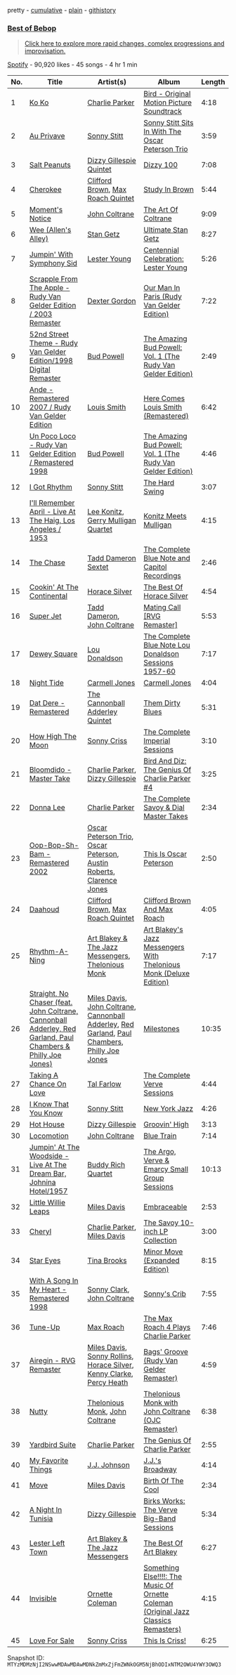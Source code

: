 pretty - [cumulative](/playlists/cumulative/37i9dQZF1DX6KyCRJzZneq.md) - [plain](/playlists/plain/37i9dQZF1DX6KyCRJzZneq) - [githistory](https://github.githistory.xyz/mackorone/spotify-playlist-archive/blob/main/playlists/plain/37i9dQZF1DX6KyCRJzZneq)

### [Best of Bebop](https://open.spotify.com/playlist/37i9dQZF1DX6KyCRJzZneq)

> <a href="spotify:genre:0JQ5IMCbQBLzTital6q4J3">Click here to explore more rapid changes, complex progressions and improvisation\.  </a>

[Spotify](https://open.spotify.com/user/spotify) - 90,920 likes - 45 songs - 4 hr 1 min

| No. | Title | Artist(s) | Album | Length |
|---|---|---|---|---|
| 1 | [Ko Ko](https://open.spotify.com/track/4FSDfXVrRDWyVYnSKVYEGw) | [Charlie Parker](https://open.spotify.com/artist/4Ww5mwS7BWYjoZTUIrMHfC) | [Bird \- Original Motion Picture Soundtrack](https://open.spotify.com/album/7aoPqzkjx4uvlRIvHeC4Cr) | 4:18 |
| 2 | [Au Privave](https://open.spotify.com/track/576Fa7kMpr3VmVT0ssn9TM) | [Sonny Stitt](https://open.spotify.com/artist/217b0uqAzsOOhGcnoANZqj) | [Sonny Stitt Sits In With The Oscar Peterson Trio](https://open.spotify.com/album/1wOXBNVlNBZKqr9SPZ8VDu) | 3:59 |
| 3 | [Salt Peanuts](https://open.spotify.com/track/44Ib28C47rQLz0yO7wYh4I) | [Dizzy Gillespie Quintet](https://open.spotify.com/artist/4pOjIcQ4PGk52L8aGsrO5A) | [Dizzy 100](https://open.spotify.com/album/5DGcQGe6AvE5LGdYyZlHfn) | 7:08 |
| 4 | [Cherokee](https://open.spotify.com/track/0BNrLm5na6f7witHj8769E) | [Clifford Brown](https://open.spotify.com/artist/1HJHwWck1EY096ea2iPAHO), [Max Roach Quintet](https://open.spotify.com/artist/6ynifrh6ZrWXHAywnUlNV3) | [Study In Brown](https://open.spotify.com/album/3158RZskTkHMhPvQICUeQ1) | 5:44 |
| 5 | [Moment's Notice](https://open.spotify.com/track/1HSDjqo7BNp0YDiJpYtbYu) | [John Coltrane](https://open.spotify.com/artist/2hGh5VOeeqimQFxqXvfCUf) | [The Art Of Coltrane](https://open.spotify.com/album/6wdE9bmHZqQ0PcOoEG5SxZ) | 9:09 |
| 6 | [Wee \(Allen's Alley\)](https://open.spotify.com/track/66D8kuQSFshLhI6aVaef2D) | [Stan Getz](https://open.spotify.com/artist/0FMucZsEnCxs5pqBjHjIc8) | [Ultimate Stan Getz](https://open.spotify.com/album/1TTbszowRjHjuvKsv2JVjm) | 8:27 |
| 7 | [Jumpin' With Symphony Sid](https://open.spotify.com/track/4S4lxb0nSv7uz4lYDQnKqE) | [Lester Young](https://open.spotify.com/artist/05E3NBxNMdnrPtxF9oraJm) | [Centennial Celebration: Lester Young](https://open.spotify.com/album/4UxEIp349LAGrco4cNlmZ6) | 5:26 |
| 8 | [Scrapple From The Apple \- Rudy Van Gelder Edition / 2003 Remaster](https://open.spotify.com/track/5f4V1rtxYYbGnTbITkkIV7) | [Dexter Gordon](https://open.spotify.com/artist/3NUsiT2JSyaWAnWaXxDzhQ) | [Our Man In Paris \(Rudy Van Gelder Edition\)](https://open.spotify.com/album/43zfDOSnIaNrdFzik0s088) | 7:22 |
| 9 | [52nd Street Theme \- Rudy Van Gelder Edition/1998 Digital Remaster](https://open.spotify.com/track/0oDgc718NJn7CyiClFRExR) | [Bud Powell](https://open.spotify.com/artist/570vCzcespB48HIQyTbDO6) | [The Amazing Bud Powell: Vol\. 1 \(The Rudy Van Gelder Edition\)](https://open.spotify.com/album/4JZpydaQoCZY03mYcPgsaS) | 2:49 |
| 10 | [Ande \- Remastered 2007 / Rudy Van Gelder Edition](https://open.spotify.com/track/0y7Kq44w77MKS0LbpTSBqK) | [Louis Smith](https://open.spotify.com/artist/1iQYoladduzzUciyOnjJAX) | [Here Comes Louis Smith \(Remastered\)](https://open.spotify.com/album/5nmaVQ30ucem6OXJ2IAAKf) | 6:42 |
| 11 | [Un Poco Loco \- Rudy Van Gelder Edition / Remastered 1998](https://open.spotify.com/track/5SocjOFFwNyWGLwAzPfLFh) | [Bud Powell](https://open.spotify.com/artist/570vCzcespB48HIQyTbDO6) | [The Amazing Bud Powell: Vol\. 1 \(The Rudy Van Gelder Edition\)](https://open.spotify.com/album/4JZpydaQoCZY03mYcPgsaS) | 4:46 |
| 12 | [I Got Rhythm](https://open.spotify.com/track/3p4C7vCwkqOD3bSlh96pls) | [Sonny Stitt](https://open.spotify.com/artist/217b0uqAzsOOhGcnoANZqj) | [The Hard Swing](https://open.spotify.com/album/5ppHHedKagWqeeg5O70CIz) | 3:07 |
| 13 | [I'll Remember April \- Live At The Haig, Los Angeles / 1953](https://open.spotify.com/track/29zRXtgeTBTUZFDFBCxFyg) | [Lee Konitz](https://open.spotify.com/artist/4YNvbaOaqp5pzC5US5t48k), [Gerry Mulligan Quartet](https://open.spotify.com/artist/6nLkWu5DSXItXcB6q2ISTO) | [Konitz Meets Mulligan](https://open.spotify.com/album/7yXH6IIoz1egpOdG62fiMh) | 4:15 |
| 14 | [The Chase](https://open.spotify.com/track/3YBfGF2pPZu3FXM5D2mzyd) | [Tadd Dameron Sextet](https://open.spotify.com/artist/7kJFzwZwq2B88RzIY3rfJe) | [The Complete Blue Note and Capitol Recordings](https://open.spotify.com/album/3zTHq5cj2KLev9c7eFJ7CI) | 2:46 |
| 15 | [Cookin' At The Continental](https://open.spotify.com/track/1U1vBvFOfGJP2MLwj1OmOH) | [Horace Silver](https://open.spotify.com/artist/5ZATfKurLqflrBhv2FLht5) | [The Best Of Horace Silver](https://open.spotify.com/album/3G0Y7RBOXTJ7HOtW2Umcmh) | 4:54 |
| 16 | [Super Jet](https://open.spotify.com/track/0n9toZOivQbcwGuwNsPywM) | [Tadd Dameron](https://open.spotify.com/artist/4w8eKJO83kKgKRLbMKM2zB), [John Coltrane](https://open.spotify.com/artist/2hGh5VOeeqimQFxqXvfCUf) | [Mating Call \[RVG Remaster\]](https://open.spotify.com/album/10UhtK2nSh8AZRt1Iaf8nA) | 5:53 |
| 17 | [Dewey Square](https://open.spotify.com/track/3mI0pKRyB7uP1voc5Fyt4Y) | [Lou Donaldson](https://open.spotify.com/artist/063xkuRULzZu8fcoPR2rKR) | [The Complete Blue Note Lou Donaldson Sessions 1957\-60](https://open.spotify.com/album/1HpdiW5yOFkgR18E9AL7VR) | 7:17 |
| 18 | [Night Tide](https://open.spotify.com/track/0J3aFmlaCsdbKk3g6QrLaP) | [Carmell Jones](https://open.spotify.com/artist/1Fz7kYXFWKM4L4Hjaq9ktx) | [Carmell Jones](https://open.spotify.com/album/6jVNKhUW9f1x069q8xEMI7) | 4:04 |
| 19 | [Dat Dere \- Remastered](https://open.spotify.com/track/3di0YgaZf2QNQcftS00Gs8) | [The Cannonball Adderley Quintet](https://open.spotify.com/artist/2o346NHhUAlVxl5uXBVxK7) | [Them Dirty Blues](https://open.spotify.com/album/0XOpvC5VjPdl39BcvHZMx7) | 5:31 |
| 20 | [How High The Moon](https://open.spotify.com/track/1iLCrjaep8a9CY8MNUnhXo) | [Sonny Criss](https://open.spotify.com/artist/5HL4KA3y1IyeAD2TbgaoYe) | [The Complete Imperial Sessions](https://open.spotify.com/album/2lDGaCnZFu5CdAUfSLo7Pg) | 3:10 |
| 21 | [Bloomdido \- Master Take](https://open.spotify.com/track/2qkDwUvGAQcxqHWsguEbXV) | [Charlie Parker](https://open.spotify.com/artist/4Ww5mwS7BWYjoZTUIrMHfC), [Dizzy Gillespie](https://open.spotify.com/artist/5RzjqfPS0Bu4bUMkyNNDpn) | [Bird And Diz: The Genius Of Charlie Parker \#4](https://open.spotify.com/album/7LVNnSl6UhjkLepWoPLqg1) | 3:25 |
| 22 | [Donna Lee](https://open.spotify.com/track/2u9OxJTn3Of4aMYp9K71kE) | [Charlie Parker](https://open.spotify.com/artist/4Ww5mwS7BWYjoZTUIrMHfC) | [The Complete Savoy & Dial Master Takes](https://open.spotify.com/album/2c6BUJGIxa4SA94iYX4JkT) | 2:34 |
| 23 | [Oop\-Bop\-Sh\-Bam \- Remastered 2002](https://open.spotify.com/track/2DduQCINkaRAFsc5eeBS7y) | [Oscar Peterson Trio](https://open.spotify.com/artist/0ldU0QJm31y0d6f57R1G2A), [Oscar Peterson](https://open.spotify.com/artist/6zkX5fhrSD4tdVOmimR9wB), [Austin Roberts](https://open.spotify.com/artist/79QvtIFqpA95nxbCT7pqPW), [Clarence Jones](https://open.spotify.com/artist/2gBS8QeP3Y0SGevpCxo3Eh) | [This Is Oscar Peterson](https://open.spotify.com/album/3Ptsp2KxqKP7RsO7eShIqN) | 2:50 |
| 24 | [Daahoud](https://open.spotify.com/track/2sfcdBm7F0ccANkXBfMK5K) | [Clifford Brown](https://open.spotify.com/artist/1HJHwWck1EY096ea2iPAHO), [Max Roach Quintet](https://open.spotify.com/artist/6ynifrh6ZrWXHAywnUlNV3) | [Clifford Brown And Max Roach](https://open.spotify.com/album/2EKn6vs5MXWjMubeBhqgKG) | 4:05 |
| 25 | [Rhythm\-A\-Ning](https://open.spotify.com/track/7HVFWgrWwN63YLAjo0QBPz) | [Art Blakey & The Jazz Messengers](https://open.spotify.com/artist/6ykfXAed2KOLOMI3R0TZdz), [Thelonious Monk](https://open.spotify.com/artist/4PDpGtF16XpqvXxsrFwQnN) | [Art Blakey's Jazz Messengers With Thelonious Monk \(Deluxe Edition\)](https://open.spotify.com/album/3C2hpKCQ1C8l8F5sLAQHXe) | 7:17 |
| 26 | [Straight, No Chaser \(feat\. John Coltrane, Cannonball Adderley, Red Garland, Paul Chambers & Philly Joe Jones\)](https://open.spotify.com/track/7l5In0rLyHmqJhKlzZPtYo) | [Miles Davis](https://open.spotify.com/artist/0kbYTNQb4Pb1rPbbaF0pT4), [John Coltrane](https://open.spotify.com/artist/2hGh5VOeeqimQFxqXvfCUf), [Cannonball Adderley](https://open.spotify.com/artist/5v74mT11KGJqadf9sLw4dA), [Red Garland](https://open.spotify.com/artist/35iymrFS4VnsKn35ebHKX9), [Paul Chambers](https://open.spotify.com/artist/0M1UOBJZ9tcKJbrbnVlHZG), [Philly Joe Jones](https://open.spotify.com/artist/4WhH68K75YKSAwHAqWFpi1) | [Milestones](https://open.spotify.com/album/56I4vUYWQ4aXLiyfo8XuZv) | 10:35 |
| 27 | [Taking A Chance On Love](https://open.spotify.com/track/0j8bnD1EGeUPjHBnXPHibI) | [Tal Farlow](https://open.spotify.com/artist/0dIXV3ffgWlMcnywNIy0Wf) | [The Complete Verve Sessions](https://open.spotify.com/album/1esWnRTGtgRaLC3QdkRv3x) | 4:44 |
| 28 | [I Know That You Know](https://open.spotify.com/track/44wLu2rDfUUYMmiva3tzch) | [Sonny Stitt](https://open.spotify.com/artist/217b0uqAzsOOhGcnoANZqj) | [New York Jazz](https://open.spotify.com/album/5iQMDqjUmF9ZY1sLsK5Vmm) | 4:26 |
| 29 | [Hot House](https://open.spotify.com/track/5CMVEnnJC2tATWKbvx6Wc8) | [Dizzy Gillespie](https://open.spotify.com/artist/5RzjqfPS0Bu4bUMkyNNDpn) | [Groovin' High](https://open.spotify.com/album/6uX5idggmNHPmH1FQmw1NN) | 3:13 |
| 30 | [Locomotion](https://open.spotify.com/track/4R8sx3JYPAEyOAwpOxnALk) | [John Coltrane](https://open.spotify.com/artist/2hGh5VOeeqimQFxqXvfCUf) | [Blue Train](https://open.spotify.com/album/2Z11cXWEa2qqYQBGkJrCga) | 7:14 |
| 31 | [Jumpin' At The Woodside \- Live At The Dream Bar, Johnina Hotel/1957](https://open.spotify.com/track/3oaz7cFu1nIEyIJc9rbT2Z) | [Buddy Rich Quartet](https://open.spotify.com/artist/5wD289Vy1vXyXZe7pN33EX) | [The Argo, Verve & Emarcy Small Group Sessions](https://open.spotify.com/album/0IuU7VlAtdKkVNRA803wXN) | 10:13 |
| 32 | [Little Willie Leaps](https://open.spotify.com/track/4lHGxBpKQx9tsN1ojQtzyX) | [Miles Davis](https://open.spotify.com/artist/0kbYTNQb4Pb1rPbbaF0pT4) | [Embraceable](https://open.spotify.com/album/2j5GUDLnu0vbZCK1fgHo7c) | 2:53 |
| 33 | [Cheryl](https://open.spotify.com/track/1AMqC4GiDjbfwpl40kEWpX) | [Charlie Parker](https://open.spotify.com/artist/4Ww5mwS7BWYjoZTUIrMHfC), [Miles Davis](https://open.spotify.com/artist/0kbYTNQb4Pb1rPbbaF0pT4) | [The Savoy 10\-inch LP Collection](https://open.spotify.com/album/6hwIz13Z6GkWOdhQFgDQJ4) | 3:00 |
| 34 | [Star Eyes](https://open.spotify.com/track/03wsijXCWgrIjGaPHy3sTe) | [Tina Brooks](https://open.spotify.com/artist/4JgvfZeCWGzEPGR6yVaXuX) | [Minor Move \(Expanded Edition\)](https://open.spotify.com/album/5g0JJixBHg3QsqxW9tVJjH) | 8:15 |
| 35 | [With A Song In My Heart \- Remastered 1998](https://open.spotify.com/track/1f7EWS1kruAco1sc1W614Q) | [Sonny Clark](https://open.spotify.com/artist/1Sc9ykJB728MAZab1Ocwy8), [John Coltrane](https://open.spotify.com/artist/2hGh5VOeeqimQFxqXvfCUf) | [Sonny's Crib](https://open.spotify.com/album/469Y1IVCrttWSp2qQYzioA) | 7:55 |
| 36 | [Tune\-Up](https://open.spotify.com/track/46XQ3NvJQ3TEYAYgzqlsDZ) | [Max Roach](https://open.spotify.com/artist/6jrlNnS5B830kpi40j3S6g) | [The Max Roach 4 Plays Charlie Parker](https://open.spotify.com/album/1sgD45WkQRONxLPuBbEjPH) | 7:46 |
| 37 | [Airegin \- RVG Remaster](https://open.spotify.com/track/6KvK5mvFIx4JjfVU0gjl7j) | [Miles Davis](https://open.spotify.com/artist/0kbYTNQb4Pb1rPbbaF0pT4), [Sonny Rollins](https://open.spotify.com/artist/1VEzN9lxvG6KPR3QQGsebR), [Horace Silver](https://open.spotify.com/artist/5ZATfKurLqflrBhv2FLht5), [Kenny Clarke](https://open.spotify.com/artist/7xwlN7fhoOwNgDmRTwYZOa), [Percy Heath](https://open.spotify.com/artist/0vKbTTNdtagd8xiERj6Szb) | [Bags' Groove \(Rudy Van Gelder Remaster\)](https://open.spotify.com/album/3rs2Wq1755vGmXxIioU7Xo) | 4:59 |
| 38 | [Nutty](https://open.spotify.com/track/0sWqnxofErf7mk8VKgbrXw) | [Thelonious Monk](https://open.spotify.com/artist/4PDpGtF16XpqvXxsrFwQnN), [John Coltrane](https://open.spotify.com/artist/2hGh5VOeeqimQFxqXvfCUf) | [Thelonious Monk with John Coltrane \(OJC Remaster\)](https://open.spotify.com/album/5WqkiRiXHyiML0QkLjqooy) | 6:38 |
| 39 | [Yardbird Suite](https://open.spotify.com/track/3s8K5qEnKnqI0UJussDgjR) | [Charlie Parker](https://open.spotify.com/artist/4Ww5mwS7BWYjoZTUIrMHfC) | [The Genius Of Charlie Parker](https://open.spotify.com/album/7gLP8EvsusOiFKu0G2yjzQ) | 2:55 |
| 40 | [My Favorite Things](https://open.spotify.com/track/45mRiuCMudVfPbndTvTYnr) | [J.J\. Johnson](https://open.spotify.com/artist/3hZ5sdhYTvgrmXIwtVwqmS) | [J.J.'s Broadway](https://open.spotify.com/album/2oPDLNSWKOLIYLfHsB7h75) | 4:14 |
| 41 | [Move](https://open.spotify.com/track/7nCdeDrv9Tu4nsT3K638em) | [Miles Davis](https://open.spotify.com/artist/0kbYTNQb4Pb1rPbbaF0pT4) | [Birth Of The Cool](https://open.spotify.com/album/0QWea2w5Y6pSoSWHuc7JMf) | 2:34 |
| 42 | [A Night In Tunisia](https://open.spotify.com/track/5fxJzPPvuvdhHypgme9cVX) | [Dizzy Gillespie](https://open.spotify.com/artist/5RzjqfPS0Bu4bUMkyNNDpn) | [Birks Works: The Verve Big\-Band Sessions](https://open.spotify.com/album/7yyH8DozyrWFMEAWhCV2oS) | 5:34 |
| 43 | [Lester Left Town](https://open.spotify.com/track/4YiP13DBr6osYKZd9KODGY) | [Art Blakey & The Jazz Messengers](https://open.spotify.com/artist/6ykfXAed2KOLOMI3R0TZdz) | [The Best Of Art Blakey](https://open.spotify.com/album/1UqQnjYh6B04eH4vDhjlJS) | 6:27 |
| 44 | [Invisible](https://open.spotify.com/track/2lwlScELPERmPJzsemoone) | [Ornette Coleman](https://open.spotify.com/artist/47odibUtrN3lnWx0p0pk2P) | [Something Else!!!!: The Music Of Ornette Coleman \(Original Jazz Classics Remasters\)](https://open.spotify.com/album/0uTu0OfCWW6U5hAxDPH1r7) | 4:15 |
| 45 | [Love For Sale](https://open.spotify.com/track/2HlT0tEiELR2wLgsJhBHYV) | [Sonny Criss](https://open.spotify.com/artist/5HL4KA3y1IyeAD2TbgaoYe) | [This Is Criss!](https://open.spotify.com/album/5RddAbKe6UJ22nodgQ6vPB) | 6:25 |

Snapshot ID: `MTYzMDMzNjI2NSwwMDAwMDAwMDNkZmMxZjFmZWNkOGM5NjBhODIxNTM2OWU4YWY3OWQ3`
